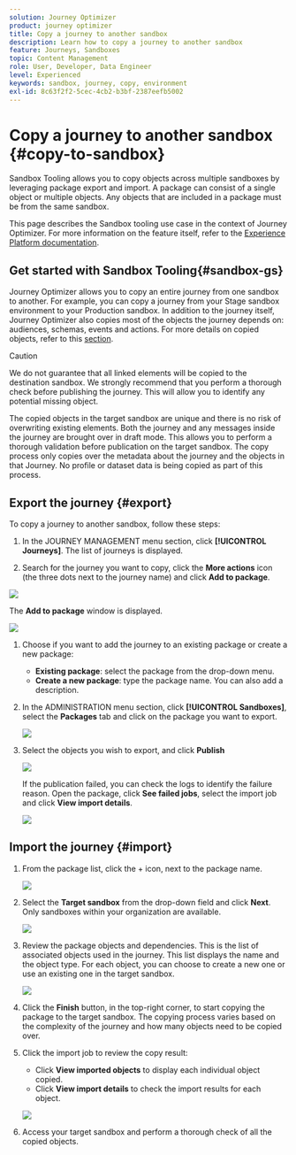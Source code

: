 ```yaml
---
solution: Journey Optimizer
product: journey optimizer
title: Copy a journey to another sandbox
description: Learn how to copy a journey to another sandbox
feature: Journeys, Sandboxes
topic: Content Management
role: User, Developer, Data Engineer
level: Experienced
keywords: sandbox, journey, copy, environment
exl-id: 8c63f2f2-5cec-4cb2-b3bf-2387eefb5002
---
```

# Copy a journey to another sandbox {#copy-to-sandbox}

<!--
>[!CONTEXTUALHELP]
>id="ajo_journey_copy_main"
>title="Copy a journey to another sandbox"
>abstract="Journey Optimizer allows you to copy an entire journey from one sandbox to another. For example, you can copy a journey from the Stage sandbox environment to your Production sandbox. In addition to the Journey itself, Journey Optimizer also copies most of the objects the journey depends on."

>[!CONTEXTUALHELP]
>id="ajo_journey_copy_sandbox_details"
>title="Sandbox details"
>abstract="Select the destination sandbox you want to copy the journey to. Only sandboxes within your organization are available."

>[!CONTEXTUALHELP]
>id="ajo_journey_copy_object_details"
>title="Object details"
>abstract="This is the journey you are going to copy."

>[!CONTEXTUALHELP]
>id="ajo_journey_copy_dependent_objects"
>title="Dependent objects"
>abstract="This is the list of associated objects used in the journey. This list displays the name, the object type, as well as the internal Journey Optimizer ID."
-->

Sandbox Tooling allows you to copy objects across multiple sandboxes by leveraging package export and import. A package can consist of a single object or multiple objects. Any objects that are included in a package must be from the same sandbox. 

This page describes the Sandbox tooling use case in the context of Journey Optimizer. For more information on the feature itself, refer to the [Experience Platform documentation](https://experienceleague.corp.adobe.com/docs/experience-platform/sandbox/ui/sandbox-tooling.html).

## Get started with Sandbox Tooling{#sandbox-gs}

Journey Optimizer allows you to copy an entire journey from one sandbox to another. For example, you can copy a journey from your Stage sandbox environment to your Production sandbox. In addition to the journey itself, Journey Optimizer also copies most of the objects the journey depends on: audiences, schemas, events and actions. For more details on copied objects, refer to this [section](https://experienceleague.adobe.com/docs/experience-platform/sandbox/ui/sandbox-tooling.html#abobe-journey-optimizer-objects).

>[!CAUTION]
>
>We do not guarantee that all linked elements will be copied to the destination sandbox. We strongly recommend that you perform a thorough check before publishing the journey. This will allow you to identify any potential missing object. 

The copied objects in the target sandbox are unique and there is no risk of overwriting existing elements. Both the journey and any messages inside the journey are brought over in draft mode. This allows you to perform a thorough validation before publication on the target sandbox. The copy process only copies over the metadata about the journey and the objects in that Journey. No profile or dataset data is being copied as part of this process. 

## Export the journey {#export}

To copy a journey to another sandbox, follow these steps:

1. In the JOURNEY MANAGEMENT menu section, click **[!UICONTROL Journeys]**. The list of journeys is displayed.

1.  Search for the journey you want to copy, click the **More actions** icon (the three dots next to the journey name) and click **Add to package**.

   ![](assets/journey-sandbox1.png)

   The **Add to package** window is displayed.

   ![](assets/journey-sandbox2.png)

1. Choose if you want to add the journey to an existing package or create a new package:

   * **Existing package**: select the package from the drop-down menu.
   * **Create a new package**: type the package name. You can also add a description.

1. In the ADMINISTRATION menu section, click **[!UICONTROL Sandboxes]**, select the **Packages** tab and click on the package you want to export. 

   ![](assets/journey-sandbox3.png)

1. Select the objects you wish to export, and click **Publish**

   ![](assets/journey-sandbox4.png)

   If the publication failed, you can check the logs to identify the failure reason. Open the package, click **See failed jobs**, select the import job and click **View import details**.

   ![](assets/journey-sandbox9.png)

## Import the journey {#import}

1. From the package list, click the + icon, next to the package name. 

   ![](assets/journey-sandbox5.png)

1. Select the **Target sandbox** from the drop-down field and click **Next**. Only sandboxes within your organization are available.

   ![](assets/journey-sandbox6.png)

1. Review the package objects and dependencies. This is the list of associated objects used in the journey. This list displays the name and the object type. For each object, you can choose to create a new one or use an existing one in the target sandbox. 

   ![](assets/journey-sandbox7.png)

1. Click the **Finish** button, in the top-right corner, to start copying the package to the target sandbox. The copying process varies based on the complexity of the journey and how many objects need to be copied over. 

1. Click the import job to review the copy result:

   * Click **View imported objects** to display each individual object copied. 
   * Click **View import details** to check the import results for each object.

   ![](assets/journey-sandbox8.png)

1. Access your target sandbox and perform a thorough check of all the copied objects. 
